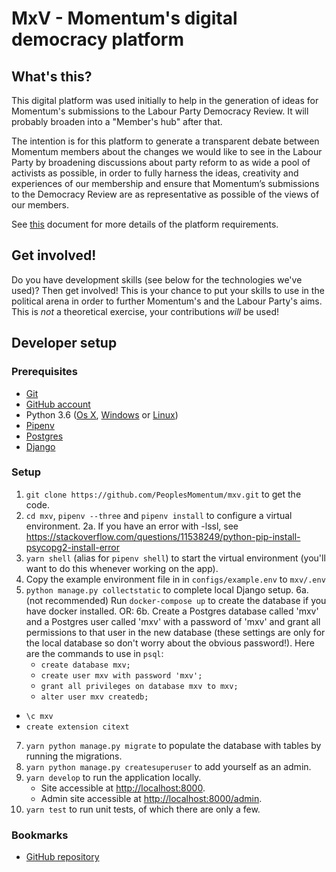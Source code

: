 # MxV - Momentum's digital democracy platform

## What's this?
This  digital platform was used initially to help in the generation of ideas for Momentum's submissions to the Labour Party Democracy Review.  It will probably broaden into a "Member's hub" after that.

The intention is for this platform to generate a transparent debate between Momentum members about the changes we would like to see in the Labour Party by broadening discussions about party reform to as wide a pool of activists as possible, in order to fully harness the ideas, creativity and experiences of our membership and ensure that Momentum’s submissions to the Democracy Review are as representative as possible of the views of our members.

See [this](https://github.com/PeoplesMomentum/mxv/blob/master/Docs/Requirements/MxV%20Summary%20Doc.pdf) document for more details of the platform requirements.

## Get involved!

Do you have development skills (see below for the technologies we've used)?  Then get involved!  This is your chance to put your skills to use in the political arena in order to further Momentum's and the Labour Party's aims.  This is *not* a theoretical exercise, your contributions *will* be used!

## Developer setup

### Prerequisites

- [Git](https://git-scm.com/book/en/v2/Getting-Started-Installing-Git)
- [GitHub account](https://github.com/join)
- Python 3.6 ([Os X](http://docs.python-guide.org/en/latest/starting/install3/osx/), [Windows](http://docs.python-guide.org/en/latest/starting/install3/win/) or [Linux](http://docs.python-guide.org/en/latest/starting/install3/linux/))
- [Pipenv](http://docs.python-guide.org/en/latest/dev/virtualenvs/)
- [Postgres](https://devcenter.heroku.com/articles/heroku-postgresql#local-setup)
- [Django](https://docs.djangoproject.com/en/1.11/topics/install/)

### Setup

1. `git clone https://github.com/PeoplesMomentum/mxv.git` to get the code.
2. `cd mxv`, `pipenv --three` and `pipenv install` to configure a virtual environment.
2a. If you have an error with -lssl, see https://stackoverflow.com/questions/11538249/python-pip-install-psycopg2-install-error
3. `yarn shell` (alias for `pipenv shell`) to start the virtual environment (you'll want to do this whenever working on the app).
4. Copy the example environment file in in `configs/example.env` to `mxv/.env`
5. `python manage.py collectstatic` to complete local Django setup.
6a. (not recommended) Run `docker-compose up` to create the database if you have docker installed. OR:
6b. Create a Postgres database called 'mxv' and a Postgres user called 'mxv' with a password of 'mxv' and grant all permissions to that user in the new database (these settings are only for the local database so don't worry about the obvious password!).  Here are the commands to use in `psql`:
	- `create database mxv;`
	- `create user mxv with password 'mxv';`
	- `grant all privileges on database mxv to mxv;`
	- `alter user mxv createdb;`
  - `\c mxv`
  - `create extension citext`
7. `yarn python manage.py migrate` to populate the database with tables by running the migrations.
8. `yarn python manage.py createsuperuser` to add yourself as an admin.
9. `yarn develop` to run the application locally.
	- Site accessible at [http://localhost:8000](http://localhost:8000).
	- Admin site accessible at [http://localhost:8000/admin](http://localhost:8000/admin).
10. `yarn test` to run unit tests, of which there are only a few.

### Bookmarks

- [GitHub repository](https://github.com/PeoplesMomentum/mxv)
